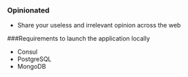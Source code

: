 ### Opinionated

- Share your useless and irrelevant opinion across the web

###Requirements to launch the application locally

- Consul
- PostgreSQL
- MongoDB
